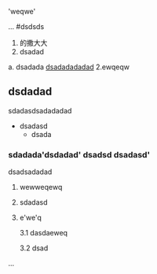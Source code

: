 'weqwe'

...
#dsdsds
1. 的撒大大
2. dsadad

a. dsadada
[dsadadadadad](eqweqweqweqeqwwe)
    2.ewqeqw
## dsdadad
sdadasdsadadadad

+ dsadasd
    - dsada

### sdadada'dsdadad' dsadsd dsadasd'
dsadsadadad
1. wewweqewq
2. sdadasd
3. e'we'q

    3.1 dasdaeweq

    3.2 dsad

    


... 